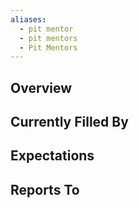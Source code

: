 ```yaml
---
aliases:
  - pit mentor
  - pit mentors
  - Pit Mentors
---
```


## Overview

## Currently Filled By

## Expectations

## Reports To
